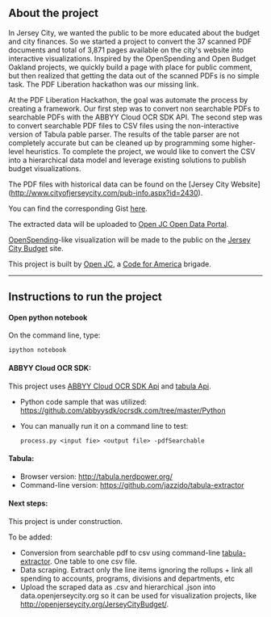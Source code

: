 ## About the project

In Jersey City, we wanted the public to be more educated about the budget and city finances. So we started a project to convert the 37 scanned PDF documents and total of 3,871 pages available on the city's website into interactive visualizations.  Inspired by the OpenSpending and Open Budget Oakland projects, we quickly build a page with place for public comment, but then realized that getting the data out of the scanned PDFs is no simple task.  The PDF Liberation hackathon was our missing link.

At the PDF Liberation Hackathon, the goal was automate the process by creating a framework.  Our first step was to convert non searchable PDFs to searchable PDFs with the ABBYY Cloud OCR SDK API.  The second step was to convert searchable PDF files to CSV files using the non-interactive version of Tabula pable parser.  The results of the table parser are not completely accurate but can be cleaned up by programming some higher-level heuristics.  To complete the project, we would like to convert the CSV into a hierarchical data model and leverage existing solutions to publish budget visualizations. 

The PDF files with historical data can be found on the [Jersey City Website] (http://www.cityofjerseycity.com/pub-info.aspx?id=2430).  

You can find the corresponding Gist [here](https://gist.github.com/adlukasiak/8500562).

The extracted data will be uploaded to [Open JC Open Data Portal](https://data.openjerseycity.org/dataset/jersey-city-2013-budget-adopted-spending).

[OpenSpending](https://openspending.org/)-like visualization will be made to the public on the [Jersey City Budget](http://openjerseycity.org/JerseyCityBudget/) site.

This project is built by [Open JC](http://openjerseycity.org/), a [Code for America](http://codeforamerica.org/) brigade.

---

## Instructions to run the project

#### Open python notebook

On the command line, type:

`ipython notebook`

#### ABBYY Cloud OCR SDK:

This project uses [ABBYY Cloud OCR SDK Api](http://cloud.ocrsdk.com/Account/Welcome) and [tabula Api](https://source.opennews.org/en-US/articles/introducing-tabula/).

* Python code sample that was utilized: https://github.com/abbyysdk/ocrsdk.com/tree/master/Python

* You can manually run it on a command line to test:

	`process.py <input fie> <output file> -pdfSearchable`

#### Tabula:
 
* Browser version:  http://tabula.nerdpower.org/
* Command-line version:  https://github.com/jazzido/tabula-extractor

#### Next steps:

This project is under construction.  

To be added:

* Conversion from searchable pdf to csv using command-line [tabula-extractor](https://github.com/jazzido/tabula-extractor).  One table to one csv file.
* Data scraping.  Extract only the line items ignoring the rollups + link all spending to accounts, programs, divisions and departments, etc
* Upload the scraped data as .csv and hierarchical .json into data.openjerseycity.org so it can be used for visualization projects, like http://openjerseycity.org/JerseyCityBudget/.

